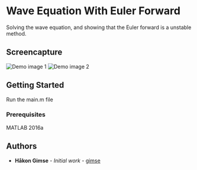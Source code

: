 # Wave Equation With Euler Forward

Solving the wave equation, and showing that the Euler forward is a unstable
method.

## Screencapture

![Demo image 1](https://github.com/gimse/WaveEquationWithEulerForward/blob/master/demo1.gif)
![Demo image 2](https://github.com/gimse/WaveEquationWithEulerForward/blob/master/demo2.gif)

## Getting Started

Run the main.m file

### Prerequisites

MATLAB 2016a

## Authors

* **Håkon Gimse** - *Initial work* - [gimse](https://github.com/gimse)

